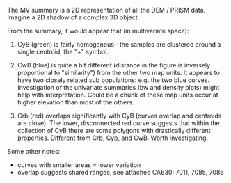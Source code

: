 

The MV summary is a 2D representation of all the DEM / PRISM data. Imagine a 2D shadow of a complex 3D object.

From the summary, it would appear that (in multivariate space):

1. CyB (green) is fairly homogenous--the samples are clustered around a single centroid, the "+" symbol.

2. CwB (blue) is quite a bit different (distance in the figure is inversely proportional to "similarity") from the other two map units. It appears to have two closely related sub populations: e.g. the two blue curves. Investigation of the univariate summaries (bw and density plots) might help with interpretation. Could be a chunk of these map units occur at higher elevation than most of the others.

3. Crb (red) overlaps significantly with CyB (curves overlap and centroids are close). The lower, disconnected red curve suggests that within the collection of CyB there are some polygons with drastically different properties. Different from Crb, Cyb, and CwB. Worth investigating.

Some other notes:

* curves with smaller areas = lower variation
* overlap suggests shared ranges, see attached CA630: 7011, 7085, 7086
